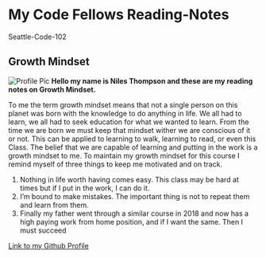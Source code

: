 # My Code Fellows Reading-Notes

Seattle-Code-102

## Growth Mindset
![Profile Pic](https://media.licdn.com/dms/image/D5603AQG1aETS_ysV1Q/profile-displayphoto-shrink_200_200/0/1670481245159?e=1702512000&v=beta&t=woiwnDlg4RG1iYpvfEW09f6LF4RzkEhH2U5q8haJ0Mc)
**Hello my name is Niles Thompson and these are my reading notes on Growth Mindset.**

To me the term growth mindset means that not a single person on this planet was born with the knowledge to do anything in life. We all had to learn, we all had to seek education for what we wanted to learn. From the time we are born we must keep that mindset wither we are conscious of it or not. This can be applied to learning to walk, learning to read, or even this Class. The belief that we are capable of learning and putting in the work is a growth mindset to me.
To maintain my growth mindset for this course I remind myself of three things to keep me motivated and on track.

1.	Nothing in life worth having comes easy. This class may be hard at times but if I put in the work, I can do it.
2.	I’m bound to make mistakes. The important thing is not to repeat them and learn from them.
3.	Finally my father went through a similar course in 2018 and now has a high paying work from home position, and if I want the same. Then I must succeed 

[Link to my Github Profile](https://github.com/Niles086)
